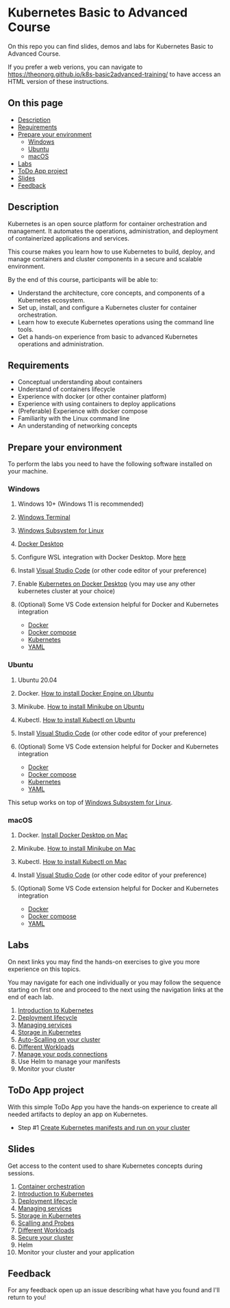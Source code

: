 # Kubernetes Basic to Advanced Course

On this repo you can find slides, demos and labs for Kubernetes Basic to Advanced Course.

If you prefer a web verions, you can navigate to <https://theonorg.github.io/k8s-basic2advanced-training/> to have access an HTML version of these instructions.

## On this page

- [Description](#description)
- [Requirements](#requirements)
- [Prepare your environment](#prepare-your-environment)
  - [Windows](#windows)
  - [Ubuntu](#ubuntu)
  - [macOS](#macos)
- [Labs](#labs)
- [ToDo App project](#todo-app-project)
- [Slides](#slides)
- [Feedback](#feedback)

## Description

Kubernetes is an open source platform for container orchestration and management. It automates the operations, administration, and deployment of containerized applications and services.

This course makes you learn how to use Kubernetes to build, deploy, and manage containers and cluster components in a secure and scalable environment.

By the end of this course, participants will be able to:

- Understand the architecture, core concepts, and components of a Kubernetes ecosystem.
- Set up, install, and configure a Kubernetes cluster for container orchestration.
- Learn how to execute Kubernetes operations using the command line tools.
- Get a hands-on experience from basic to advanced Kubernetes operations and administration.

## Requirements

- Conceptual understanding about containers
- Understand of containers lifecycle
- Experience with docker (or other container platform)
- Experience with using containers to deploy applications
- (Preferable) Experience with docker compose
- Familiarity with the Linux command line
- An understanding of networking concepts

## Prepare your environment

To perform the labs you need to have the following software installed on your machine.

### Windows

1. Windows 10+ (Windows 11 is recommended)
2. [Windows Terminal](https://www.microsoft.com/en-us/p/windows-terminal/9n0dx20hk701?activetab=pivot:overviewtab)
3. [Windows Subsystem for Linux](https://docs.microsoft.com/en-us/windows/wsl/install)
4. [Docker Desktop](https://www.docker.com/products/docker-desktop)
5. Configure WSL integration with Docker Desktop. More [here](https://docs.microsoft.com/en-us/windows/wsl/tutorials/wsl-containers#install-docker-desktop)
6. Install [Visual Studio Code](https://code.visualstudio.com/) (or other code editor of your preference)
7. Enable [Kubernetes on Docker Desktop](https://docs.docker.com/desktop/kubernetes/) (you may use any other kubernetes cluster at your choice)
8. (Optional) Some VS Code extension helpful for Docker and Kubernetes integration

    - [Docker](https://marketplace.visualstudio.com/items?itemName=ms-azuretools.vscode-docker)
    - [Docker compose](https://marketplace.visualstudio.com/items?itemName=p1c2u.docker-compose)
    - [Kubernetes](https://marketplace.visualstudio.com/items?itemName=ms-kubernetes-tools.vscode-kubernetes-tools)
    - [YAML](https://marketplace.visualstudio.com/items?itemName=redhat.vscode-yaml)

### Ubuntu

1. Ubuntu 20.04
2. Docker. [How to install Docker Engine on Ubuntu](https://docs.docker.com/engine/install/ubuntu/)
3. Minikube. [How to install Minikube on Ubuntu](https://www.linuxtechi.com/how-to-install-minikube-on-ubuntu/)
4. Kubectl. [How to install Kubectl on Ubuntu](https://kubernetes.io/docs/tasks/tools/install-kubectl-linux/#install-using-native-package-management)
5. Install [Visual Studio Code](https://code.visualstudio.com/) (or other code editor of your preference)
6. (Optional) Some VS Code extension helpful for Docker and Kubernetes integration

    - [Docker](https://marketplace.visualstudio.com/items?itemName=ms-azuretools.vscode-docker)
    - [Docker compose](https://marketplace.visualstudio.com/items?itemName=p1c2u.docker-compose)
    - [Kubernetes](https://marketplace.visualstudio.com/items?itemName=ms-kubernetes-tools.vscode-kubernetes-tools)
    - [YAML](https://marketplace.visualstudio.com/items?itemName=redhat.vscode-yaml)

This setup works on top of [Windows Subsystem for Linux](https://docs.microsoft.com/en-us/windows/wsl/install).

### macOS

1. Docker. [Install Docker Desktop on Mac](https://docs.docker.com/desktop/install/mac-install/)
2. Minikube. [How to install Minikube on Mac](https://minikube.sigs.k8s.io/docs/start/)
3. Kubectl. [How to install Kubectl on Mac](https://kubernetes.io/docs/tasks/tools/install-kubectl-macos/)
4. Install [Visual Studio Code](https://code.visualstudio.com/docs/setup/mac) (or other code editor of your preference)
5. (Optional) Some VS Code extension helpful for Docker and Kubernetes integration

    - [Docker](https://marketplace.visualstudio.com/items?itemName=ms-azuretools.vscode-docker)
    - [Docker compose](https://marketplace.visualstudio.com/items?itemName=p1c2u.docker-compose)
    - [YAML](https://marketplace.visualstudio.com/items?itemName=redhat.vscode-yaml)

## Labs

On next links you may find the hands-on exercises to give you more experience on this topics.

You may navigate for each one individually or you may follow the sequence starting on first one and proceed to the next using the navigation links at the end of each lab.

1. [Introduction to Kubernetes](labs/lab01.md)
2. [Deployment lifecycle](labs/lab02.md)
3. [Managing services](labs/lab03.md)
4. [Storage in Kubernetes](labs/lab04.md)
5. [Auto-Scalling on your cluster](labs/lab05.md)
6. [Different Workloads](labs/lab06.md)
7. [Manage your pods connections](labs/lab07.md)
8. Use Helm to manage your manifests
9. Monitor your cluster

## ToDo App project

With this simple ToDo App you have the hands-on experience to create all needed artifacts to deploy an app on Kubernetes.

- Step #1 [Create Kubernetes manifests and run on your cluster](project/step01.md)

## Slides

Get access to the content used to share Kubernetes concepts during sessions.

1. [Container orchestration](slides/Session01.pdf)
2. [Introduction to Kubernetes](slides/Session02.pdf)
3. [Deployment lifecycle](slides/Session03.pdf)
4. [Managing services](slides/Session04.pdf)
5. [Storage in Kubernetes](slides/Session05.pdf)
6. [Scalling and Probes](slides/Session06.pdf)
7. [Different Workloads](slides/Session07.pdf)
8. [Secure your cluster](slides/Session08.pdf)
9. Helm
10. Monitor your cluster and your application

## Feedback

For any feedback open up an issue describing what have you found and I'll return to you!
